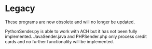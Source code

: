 # Legacy
These programs are now obsolete and will no longer be updated.

PythonSender.py is able to work with ACH but it has not been fully implemented. JavaSender.java and PHPSender.php only process credit cards and no further functionality will be implemented.
